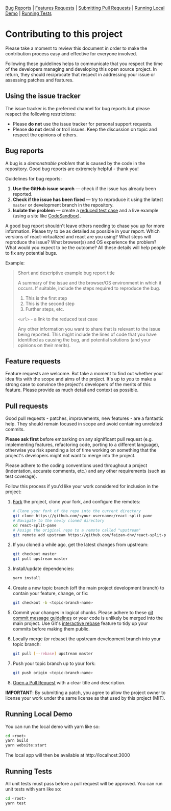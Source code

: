 [Bug Reports](#bugs) | [Features Requests](#features) | [Submitting Pull Requests](#pull-requests) | [Running Local Demo](#running-local-demo) | [Running Tests](#running-tests)

# Contributing to this project

Please take a moment to review this document in order to make the contribution process easy and effective for everyone involved.

Following these guidelines helps to communicate that you respect the time of the developers managing and developing this open source project.
In return, they should reciprocate that respect in addressing your issue or assessing patches and features.

## Using the issue tracker

The issue tracker is the preferred channel for bug reports but please respect the following restrictions:

- Please **do not** use the issue tracker for personal support requests.
- Please **do not** derail or troll issues. Keep the discussion on topic and respect the opinions of others.

<a name="bugs"></a>

## Bug reports

A bug is a _demonstrable problem_ that is caused by the code in the repository.
Good bug reports are extremely helpful - thank you!

Guidelines for bug reports:

1. **Use the GitHub issue search** &mdash; check if the issue has already been reported.
2. **Check if the issue has been fixed** &mdash; try to reproduce it using the latest `master` or development branch in the repository.
3. **Isolate the problem** &mdash; create a [reduced test case](http://css-tricks.com/reduced-test-cases/) and a live example (using a site like [CodeSandbox](https://codesandbox.io/)).

A good bug report shouldn't leave others needing to chase you up for more information.
Please try to be as detailed as possible in your report.
Which versions of react-virtualized and react are you using?
What steps will reproduce the issue? What browser(s) and OS experience the problem?
What would you expect to be the outcome?
All these details will help people to fix any potential bugs.

Example:

> Short and descriptive example bug report title
>
> A summary of the issue and the browser/OS environment in which it occurs.
> If suitable, include the steps required to reproduce the bug.
>
> 1. This is the first step
> 2. This is the second step
> 3. Further steps, etc.
>
> `<url>` - a link to the reduced test case
>
> Any other information you want to share that is relevant to the issue being reported.
> This might include the lines of code that you have identified as causing the bug,
> and potential solutions (and your opinions on their merits).

<a name="features"></a>

## Feature requests

Feature requests are welcome.
But take a moment to find out whether your idea fits with the scope and aims of the project.
It's up to _you_ to make a strong case to convince the project's developers of the merits of this feature.
Please provide as much detail and context as possible.

<a name="pull-requests"></a>

## Pull requests

Good pull requests - patches, improvements, new features - are a fantastic help.
They should remain focused in scope and avoid containing unrelated commits.

**Please ask first** before embarking on any significant pull request (e.g. implementing features, refactoring code, porting to a different language),
otherwise you risk spending a lot of time working on something that the project's developers might not want to merge into the project.

Please adhere to the coding conventions used throughout a project (indentation, accurate comments, etc.) and any other requirements (such as test coverage).

Follow this process if you'd like your work considered for inclusion in the project:

1. [Fork](http://help.github.com/fork-a-repo/) the project, clone your fork, and configure the remotes:

   ```bash
   # Clone your fork of the repo into the current directory
   git clone https://github.com/<your-username>/react-split-pane
   # Navigate to the newly cloned directory
   cd react-split-pane
   # Assign the original repo to a remote called "upstream"
   git remote add upstream https://github.com/faizan-dnv/react-split-pane-v2
   ```

2. If you cloned a while ago, get the latest changes from upstream:

   ```bash
   git checkout master
   git pull upstream master
   ```

3. Install/update dependencies:

   ```bash
   yarn install
   ```

4. Create a new topic branch (off the main project development branch) to
   contain your feature, change, or fix:

   ```bash
   git checkout -b <topic-branch-name>
   ```

5. Commit your changes in logical chunks.
   Please adhere to these [git commit message guidelines](http://tbaggery.com/2008/04/19/a-note-about-git-commit-messages.html)
   or your code is unlikely be merged into the main project.
   Use Git's [interactive rebase](https://help.github.com/articles/interactive-rebase)
   feature to tidy up your commits before making them public.

6. Locally merge (or rebase) the upstream development branch into your topic branch:

   ```bash
   git pull [--rebase] upstream master
   ```

7. Push your topic branch up to your fork:

   ```bash
   git push origin <topic-branch-name>
   ```

8. [Open a Pull Request](https://help.github.com/articles/using-pull-requests/)
   with a clear title and description.

**IMPORTANT**: By submitting a patch, you agree to allow the project owner to license your work under the same license as that used by this project (MIT).

<a name="running-local-demo"></a>

## Running Local Demo

You can run the local demo with yarn like so:

```bash
cd <root>
yarn build
yarn website:start
```

The local app will then be available at http://localhost:3000

<a name="running-tests"></a>

## Running Tests

All unit tests must pass before a pull request will be approved.
You can run unit tests with yarn like so:

```bash
cd <root>
yarn test
```
